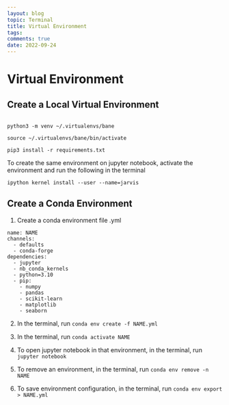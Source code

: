 ```yaml
---
layout: blog
topic: Terminal
title: Virtual Environment
tags: 
comments: true
date: 2022-09-24
---
```


# Virtual Environment


## Create a Local Virtual Environment

```shell

python3 -m venv ~/.virtualenvs/bane

source ~/.virtualenvs/bane/bin/activate

pip3 install -r requirements.txt
```
To create the same environment on jupyter notebook, activate the environment and run the following in the terminal

```shell
ipython kernel install --user --name=jarvis
```
## Create a Conda Environment

1. Create a conda environment file .yml

```
name: NAME
channels:
  - defaults
  - conda-forge
dependencies:
  - jupyter
  - nb_conda_kernels
  - python=3.10
  - pip:
    - numpy
    - pandas
    - scikit-learn
    - matplotlib
    - seaborn
```

2. In the terminal, run ```conda env create -f NAME.yml```

3. In the terminal, run ```conda activate NAME```

4. To open jupyter notebook in that environment, in the terminal, run ```jupyter notebook```

5. To remove an environment, in the terminal, run ```conda env remove -n NAME```

6. To save environment configuration, in the terminal, run ```conda env export > NAME.yml```



